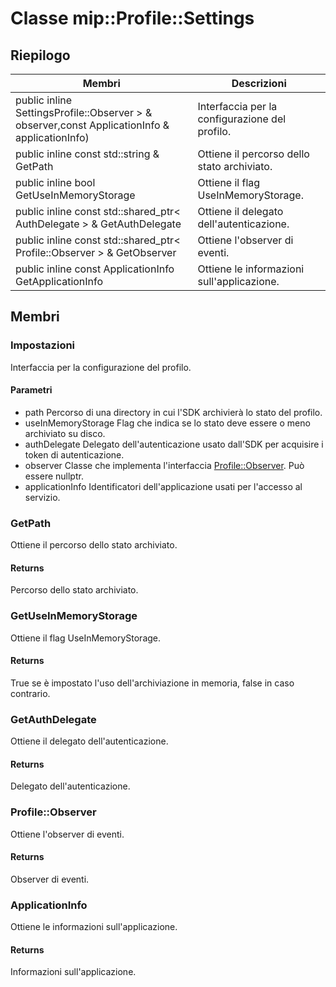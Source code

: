 # <a name="class-mipprofilesettings"></a>Classe mip::Profile::Settings 
## <a name="summary"></a>Riepilogo
 Membri                        | Descrizioni                                
--------------------------------|---------------------------------------------
public inline  SettingsProfile::Observer > & observer,const ApplicationInfo & applicationInfo) | Interfaccia per la configurazione del profilo.
public inline const std::string & GetPath | Ottiene il percorso dello stato archiviato.
public inline bool GetUseInMemoryStorage | Ottiene il flag UseInMemoryStorage.
public inline const std::shared_ptr< AuthDelegate > & GetAuthDelegate | Ottiene il delegato dell'autenticazione.
public inline const std::shared_ptr< Profile::Observer > & GetObserver | Ottiene l'observer di eventi.
public inline const ApplicationInfo GetApplicationInfo | Ottiene le informazioni sull'applicazione.
## <a name="members"></a>Membri
### <a name="settings"></a>Impostazioni
Interfaccia per la configurazione del profilo.
#### <a name="parameters"></a>Parametri
* path Percorso di una directory in cui l'SDK archivierà lo stato del profilo. 
* useInMemoryStorage Flag che indica se lo stato deve essere o meno archiviato su disco. 
* authDelegate Delegato dell'autenticazione usato dall'SDK per acquisire i token di autenticazione. 
* observer Classe che implementa l'interfaccia [Profile::Observer](#classmip_1_1_profile_1_1_observer). Può essere nullptr. 
* applicationInfo Identificatori dell'applicazione usati per l'accesso al servizio.
### <a name="getpath"></a>GetPath
Ottiene il percorso dello stato archiviato.
#### <a name="returns"></a>Returns
Percorso dello stato archiviato.
### <a name="getuseinmemorystorage"></a>GetUseInMemoryStorage
Ottiene il flag UseInMemoryStorage.
#### <a name="returns"></a>Returns
True se è impostato l'uso dell'archiviazione in memoria, false in caso contrario.
### <a name="getauthdelegate"></a>GetAuthDelegate
Ottiene il delegato dell'autenticazione.
#### <a name="returns"></a>Returns
Delegato dell'autenticazione.
### <a name="profileobserver"></a>Profile::Observer
Ottiene l'observer di eventi.
#### <a name="returns"></a>Returns
Observer di eventi.
### <a name="applicationinfo"></a>ApplicationInfo
Ottiene le informazioni sull'applicazione.
#### <a name="returns"></a>Returns
Informazioni sull'applicazione.